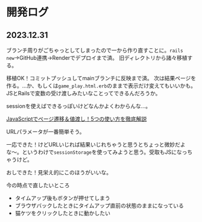 # 開発ログ

## 2023.12.31
ブランチ周りがごちゃっとしてしまったので一から作り直すことに。`rails new`→GitHub連携→Renderでデプロイまで済。
旧ディレクトリから諸々移植する。

移植OK！コミットプッシュしてmainブランチに反映まで済。
次は結果ページを作る。…か、もしくは`game_play.html.erb`のままで表示だけ変えてもいいかも。JSとRailsで変数の受け渡しみたいなことってできるんだろうか。

sessionを使えばできるっぽいけどなんかよくわからんな…。

[JavaScriptでページ遷移＆値渡し！5つの使い方を徹底解説](https://jp-seemore.com/web/4885/)

URLパラメータが一番簡単そう。

一応できた！けどURLいじれば結果いじれちゃうと思うとちょっと微妙だよな〜。というわけで`sessionStorage`を使ってみようと思う。受取もJSになっちゃうけど。

おしできた！見栄え的にこのほうがいいな。

今の時点で直したいところ
- タイムアップ後もボタンが押せてしまう
- ブラウザバックしたときにタイムアップ直前の状態のままになっている
- 猫ケツをクリックしたときに動かしたい